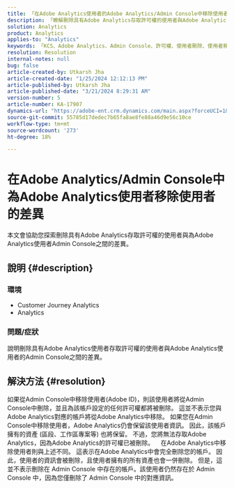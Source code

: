 ```yaml
---
title: 「在Adobe Analytics使用者的Adobe Analytics/Admin Console中移除使用者的差異」
description: 「瞭解刪除具有Adobe Analytics存取許可權的使用者與Adobe Analytics使用者的Admin Console之間的差異。」
solution: Analytics
product: Analytics
applies-to: "Analytics"
keywords: 「KCS、Adobe Analytics、Admin Console、許可權、使用者刪除、使用者移除」
resolution: Resolution
internal-notes: null
bug: false
article-created-by: Utkarsh Jha
article-created-date: "1/25/2024 12:12:13 PM"
article-published-by: Utkarsh Jha
article-published-date: "3/21/2024 8:29:31 AM"
version-number: 5
article-number: KA-17907
dynamics-url: "https://adobe-ent.crm.dynamics.com/main.aspx?forceUCI=1&pagetype=entityrecord&etn=knowledgearticle&id=27a7d5f6-7abb-ee11-a569-6045bd0065b6"
source-git-commit: 55785d17dedec7b65fa8ae8fe88a46d9e56c10ce
workflow-type: tm+mt
source-wordcount: '273'
ht-degree: 18%

---
```


# 在Adobe Analytics/Admin Console中為Adobe Analytics使用者移除使用者的差異


本文會協助您探索刪除具有Adobe Analytics存取許可權的使用者與為Adobe Analytics使用者Admin Console之間的差異。

## 說明 {#description}


### <b>環境</b>

- Customer Journey Analytics
- Analytics




### <b>問題/症狀</b>

說明刪除具有Adobe Analytics使用者存取許可權的使用者與Adobe Analytics使用者的Admin Console之間的差異。


## 解決方法 {#resolution}


如果從Admin Console中移除使用者(Adobe ID)，則該使用者將從Admin Console中刪除，並且為該帳戶設定的任何許可權都將被刪除。
這並不表示您與Adobe Analytics對應的帳戶將從Adobe Analytics中移除。 如果您在Admin Console中移除使用者，Adobe Analytics仍會保留該使用者資訊。
因此，該帳戶擁有的資產 (區段、工作區專案等) 也將保留。
不過，您將無法存取Adobe Analytics，因為Adobe Analytics的許可權已被刪除。
  
在Adobe Analytics中移除使用者則與上述不同。 這表示在Adobe Analytics中會完全刪除您的帳戶。
因此，使用者的資訊會被刪除，且使用者擁有的所有資產也會一併刪除。
但是，這並不表示刪除在 Admin Console 中存在的帳戶。該使用者仍然存在於 Admin Console 中，因為您僅刪除了 Admin Console 中的對應資訊。
